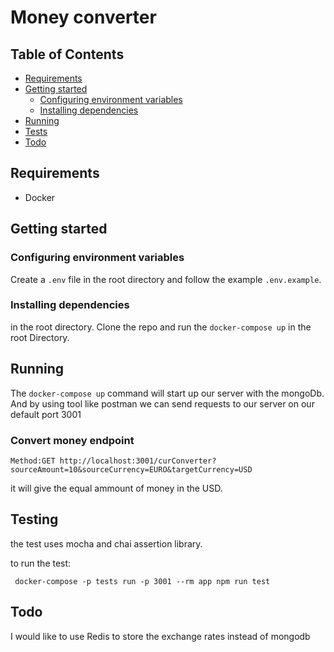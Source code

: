 # Money converter






## Table of Contents

- [Requirements](#requirements)
- [Getting started](#getting-started)
  - [Configuring environment variables](#configuring-environment-variables)
  - [Installing dependencies](#installing-dependencies)
- [Running](#running)  
- [Tests](#testing)
- [Todo](#Todo)


## Requirements

- Docker

## Getting started


### Configuring environment variables
Create a `.env` file in the root directory and follow the example `.env.example`.


### Installing dependencies
  in the root directory. Clone the repo and run the `docker-compose up` in the root Directory.


## Running

The `docker-compose up` command will start up our server with the mongoDb. 
And by using tool like postman we can send requests to our server on our default port 3001

### Convert money endpoint


``
Method:GET http://localhost:3001/curConverter?sourceAmount=10&sourceCurrency=EURO&targetCurrency=USD
``

it will give the equal ammount of money in the USD.
## Testing 
  the test uses mocha and chai assertion library.
  
  to run the test:
```
 docker-compose -p tests run -p 3001 --rm app npm run test

```

## Todo
 I would like to use Redis to store the exchange rates instead of mongodb 





